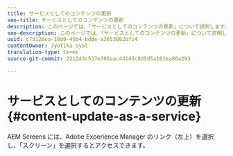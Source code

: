 ```yaml
---
title: サービスとしてのコンテンツの更新
seo-title: サービスとしてのコンテンツの更新
description: このページでは、「サービスとしてのコンテンツの更新」について説明します。
seo-description: このページでは、「サービスとしてのコンテンツの更新」について説明します。
uuid: c73126ca-18d0-45b4-bdde-a3653082bfc4
contentOwner: Jyotika syal
translation-type: tm+mt
source-git-commit: 221243c537e708aac44145c8d5d5a181ea80a293

---
```



# サービスとしてのコンテンツの更新 {#content-update-as-a-service}

AEM Screens には、Adobe Experience Manager のリンク（左上）を選択し、「スクリーン」を選択するとアクセスできます。